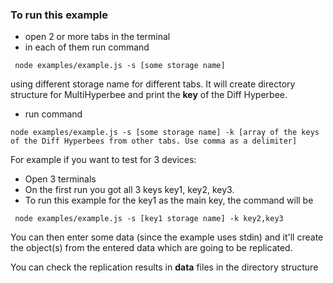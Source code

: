 ### To run this example
 - open 2 or more tabs in the terminal
 - in each of them run command 
```
 node examples/example.js -s [some storage name]
```
 using different storage name for different tabs. It will create directory structure for MultiHyperbee and print the **key** of the Diff Hyperbee.
 - run command 
 ```
 node examples/example.js -s [some storage name] -k [array of the keys of the Diff Hyperbees from other tabs. Use comma as a delimiter]
 ```
 
For example if you want to test for 3 devices:
- Open 3 terminals
- On the first run you got all 3 keys key1, key2, key3. 
- To run this example for the key1 as the main key, the command will be
```
 node examples/example.js -s [key1 storage name] -k key2,key3
```
You can then enter some data (since the example uses stdin) and it'll create the object(s) from the entered data which are going to be replicated.

You can check the replication results in **data** files in the directory structure
 
 
